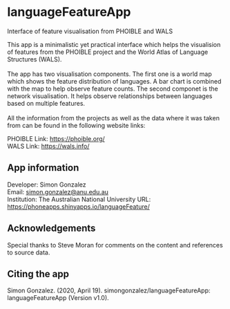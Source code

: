# languageFeatureApp
Interface of feature visualisation from PHOIBLE and WALS

This app is a minimalistic yet practical interface which helps the visualision of features from the PHOIBLE project and the World Atlas of Language Structures (WALS).<br/><br/>The app has two visualisation components. The first one is a world map which shows the feature distribution of languages. A bar chart is combined with the map to help observe feature counts. The second componet is the network visualisation. It helps observe relationships between languages based on multiple features.<br/><br/>All the information from the projects as well as the data where it was taken from can be found in the following website links:

PHOIBLE Link: https://phoible.org/
<br/>
WALS Link: https://wals.info/

## App information
Developer: Simon Gonzalez
<br/>
Email: simon.gonzalez@anu.edu.au
<br/>
Institution: The Australian National University
URL: https://phoneapps.shinyapps.io/languageFeature/

## Acknowledgements
Special thanks to Steve Moran for comments on the content and references to source data.

## Citing the app
Simon Gonzalez. (2020, April 19). simongonzalez/languageFeatureApp: languageFeatureApp (Version v1.0).
